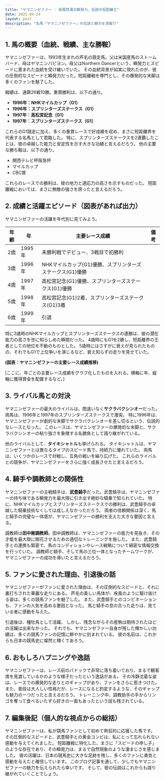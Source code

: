 ```yaml
---
title: "ヤマニンゼファー - 疾風怒濤の瞬発力、伝説の短距離王"
date: 2025-04-24
layout: post
description: "名馬『ヤマニンゼファー』の伝説と魅力を深堀り"
---
```


## 1. 馬の概要（血統、戦績、主な勝鞍）

ヤマニンゼファーは、1993年生まれの芦毛の競走馬。父は米国産馬のストームバード、母はヤマニンパピヨン。母父はNorthern Dancerという、瞬発力とスピードに恵まれた血統を受け継いでいた。  その血統背景が如実に現れたのが、彼の圧倒的なスピードと瞬発力だった。短距離戦を専門とし、その爆発的な末脚は多くのファンを魅了した。

戦績は、通算26戦10勝。重賞勝利は、以下の通り。

* **1996年：NHKマイルカップ（G1）**
* **1996年：スプリンターズステークス（G1）**
* **1997年：高松宮記念（G1）**
* **1997年：スプリンターズステークス（G1）**

これらのG1競走に加え、多くの重賞レースで好成績を収め、まさに短距離界を代表する名馬として君臨した。  特に、スプリンターズステークスを2連覇したことは、彼の卓越した能力と安定性を示す大きな功績と言えるだろう。  他の主要な勝ち鞍は、以下の通り。

* 関西テレビ杯阪急杯
* マイルカップ
* CBC賞

これらのレースでの勝利は、彼の地力と適応力の高さを示すものだった。  短距離戦においては、まさに無敵の強さを誇ったと言えるだろう。


## 2. 成績と活躍エピソード（図表があれば出力）

ヤマニンゼファーの活躍を年代別に見てみよう。

| 年齢 | 年 | 主要レース成績 | 備考 |
|---|---|---|---|
| 2歳 | 1995年 | 未勝利戦でデビュー、3戦目で初勝利 |  |
| 3歳 | 1996年 | NHKマイルカップ(G1)優勝、スプリンターズステークス(G1)優勝 |  |
| 4歳 | 1997年 | 高松宮記念(G1)優勝、スプリンターズステークス(G1)優勝 |  |
| 5歳 | 1998年 |  高松宮記念(G1)2着、スプリンターズステークス(G1)3着 |  |
| 6歳 | 1999年 |  引退 |  |

特に3歳時のNHKマイルカップとスプリンターズステークスの連勝は、彼の潜在能力の高さを世に知らしめた瞬間だった。  4歳時にもG1を2勝し、短距離界の王者としての地位を不動のものとした。  5歳時にはさすがに衰えが見られたものの、それでもG1で上位争いを演じるなど、衰え知らずの走りを見せていた。

**(図表：ヤマニンゼファーの主要レース成績推移)**

[ここに、年ごとの主要レース成績をグラフ化したものを入れる。横軸に年、縦軸に獲得賞金を配置するなど。]


## 3. ライバル馬との対決

ヤマニンゼファーの最大のライバルは、間違いなく**サクラバクシンオー**だった。  両馬は、1996年と1997年のスプリンターズステークスで激突。  特に1996年は、ヤマニンゼファーが劇的な末脚でサクラバクシンオーを差し切るという、伝説的なレースとなった。  このレースは、ヤマニンゼファーの爆発的な末脚と、サクラバクシンオーの粘り強さを象徴する名勝負として語り継がれている。

他のライバルとして、**タイキシャトル**も挙げられる。  タイキシャトルは、ヤマニンゼファーとは異なるタイプのスピード馬で、持続力に優れていた。  両馬は、いくつかのレースで対戦し、互角の戦いを繰り広げた。  これらのライバルとの競争が、ヤマニンゼファーをさらに強く成長させたと言えるだろう。


## 4. 騎手や調教師との関係性

ヤマニンゼファーの主戦騎手は、**武豊騎手**だった。武豊騎手は、ヤマニンゼファーの持ち味である瞬発力を最大限に引き出す絶妙な騎乗で知られていた。  特に、NHKマイルカップとスプリンターズステークスでの勝利は、武豊騎手の卓越した騎乗技術なくしては成しえなかっただろう。  両者の信頼関係は深く、馬と騎手の完璧な一体感が、ヤマニンゼファーの勝利を支えた大きな要因と言える。

調教師は**田中剛調教師**。田中調教師は、ヤマニンゼファーの能力を見抜き、その才能を最大限に開花させるための適切なトレーニングを施した。  また、武豊騎手との連携も緊密で、馬のコンディションやレース戦略について綿密な情報交換を行っていた。  調教師と騎手、そして馬の三位一体となったチームワークが、ヤマニンゼファーの成功を導いたと言えるだろう。


## 5. ファンに愛された理由、引退後の話

ヤマニンゼファーがファンに愛された理由は、その圧倒的なスピードと、それに裏打ちされた華麗な走りにある。  芦毛の美しい馬体が、疾風のように駆け抜ける姿は、多くの競馬ファンを魅了した。  また、武豊騎手とのコンビネーションも、ファンの人気を高める要因となった。  馬と騎手の息の合った走りは、見ている者に感動を与えた。

引退後は、種牡馬として活躍。  しかし、残念ながらその産駒は期待されたほどの活躍は出来なかった。  それでも、ヤマニンゼファー自身が残した輝かしい功績は、多くの競馬ファンの記憶に鮮やかに刻まれている。  彼の名前は、これからも日本の競馬史に燦然と輝くであろう。


## 6. おもしろハプニングや逸話

ヤマニンゼファーは、レース前のパドックで非常に落ち着いており、まるで観客席を見渡しているかのような様子だったという逸話がある。  その冷静沈着な姿は、レースでの爆発的な走りとのギャップがあり、ファンをさらに惹きつけた。  また、普段は大人しい性格だが、レースになると豹変するような、そのギャップも魅力の一つだったと言えるだろう。  トレーニング中、調教助手の手からリンゴを奪って食べるいたずら好きの一面もあったという話も残されている。


## 7. 編集後記（個人的な視点からの総括）

ヤマニンゼファーは、私が競馬ファンとして初めて熱狂的に応援した馬です。  その圧倒的なスピードと、武豊騎手との黄金コンビは、私にとって忘れられない感動を与えてくれました。  短距離戦に特化した、まさに「スピードの申し子」のような存在であり、その瞬発力は、まるで自然現象のような凄まじさを感じました。  彼の活躍は、日本の競馬史に大きな足跡を残し、多くのファンに勇気と感動を与えたと確信しています。  このブログ記事を通して、少しでもヤマニンゼファーの魅力を伝えられたら幸いです。  そして、彼の伝説はこれからも語り継がれていくことでしょう。
